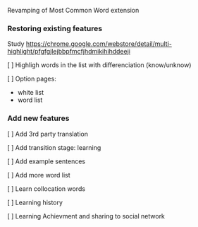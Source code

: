 Revamping of Most Common Word extension



### Restoring existing features

Study https://chrome.google.com/webstore/detail/multi-highlight/pfgfgjlejbbpfmcfjhdmikihihddeeji

[ ] Highligh words in the list with differenciation (know/unknow)

[ ] Option pages:
- white list
- word list

### Add new features

[ ] Add 3rd party translation

[ ] Add transition stage: learning

[ ] Add example sentences 

[ ] Add more word list

[ ] Learn collocation words

[ ] Learning history

[ ] Learning Achievment and sharing to social network